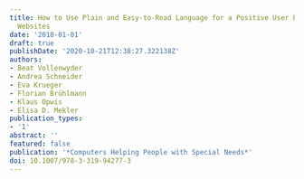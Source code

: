 ```yaml
---
title: How to Use Plain and Easy-to-Read Language for a Positive User Experience on
  Websites
date: '2018-01-01'
draft: true
publishDate: '2020-10-21T12:38:27.322138Z'
authors:
- Beat Vollenwyder
- Andrea Schneider
- Eva Krueger
- Florian Brühlmann
- Klaus Opwis
- Elisa D. Mekler
publication_types:
- '1'
abstract: ''
featured: false
publication: '*Computers Helping People with Special Needs*'
doi: 10.1007/978-3-319-94277-3
---
```



